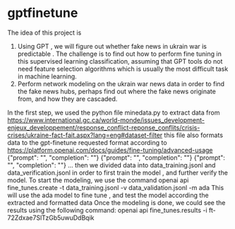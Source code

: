 # gptfinetune
The idea of this project is

1. Using GPT , we will figure out whether fake news in ukrain war is predictable . The challenge is to find out how to perform fine tuning in this supervised learning classification, assuming that GPT tools do not need feature selection algorithms which is usually the most difficult task in machine learning.
2. Perform network modeling on the ukrain war news data in order to find the fake news hubs, perhaps find out where the fake news originate from, and how they are cascaded.

In the first step, we used the python file minedata.py to extract data from https://www.international.gc.ca/world-monde/issues_development-enjeux_developpement/response_conflict-reponse_conflits/crisis-crises/ukraine-fact-fait.aspx?lang=eng#dataset-filter
this file also formats data to the gpt-finetune requested format according to https://platform.openai.com/docs/guides/fine-tuning/advanced-usage
{"prompt": "<prompt text>", "completion": "<ideal generated text>"}
{"prompt": "<prompt text>", "completion": "<ideal generated text>"}
{"prompt": "<prompt text>", "completion": "<ideal generated text>"}
...
then we divided data into data_training.jsonl and data_verification.jsonl in order to first train the model , and further verify the model.
To start the modeling, we use the command
openai api fine_tunes.create -t data_training.jsonl -v data_validation.jsonl -m ada
This will use the ada model to fine tune , and test the model according the extracted and formatted data
Once the modeling is done, we could see the results using the following command:
openai api fine_tunes.results -i ft-72Zdxae7SlTzGb5uwuDdBqik
